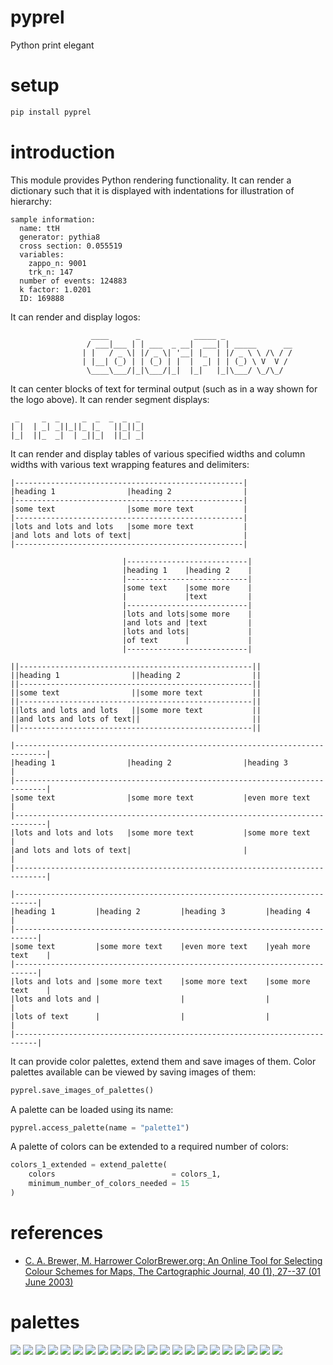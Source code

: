 # pyprel

Python print elegant

# setup

```Bash
pip install pyprel
```

# introduction

This module provides Python rendering functionality. It can render a dictionary such that it is displayed with indentations for illustration of hierarchy:

```
sample information:
  name: ttH
  generator: pythia8
  cross section: 0.055519
  variables:
    zappo_n: 9001
    trk_n: 147
  number of events: 124883
  k factor: 1.0201
  ID: 169888
```

It can render and display logos:

```
                  ____      _            _____ _                                
                 / ___|___ | | ___  _ __|  ___| | _____      __                 
                | |   / _ \| |/ _ \| '__| |_  | |/ _ \ \ /\ / /                 
                | |__| (_) | | (_) | |  |  _| | | (_) \ V  V /                  
                 \____\___/|_|\___/|_|  |_|   |_|\___/ \_/\_/               
```

It can center blocks of text for terminal output (such as in a way shown for the logo above). It can render segment displays:

```
 _     _  _     _  _  _  _  _ 
| |  | _| _||_||_ |_   ||_||_|
|_|  ||_  _|  | _||_|  ||_| _|
```

It can render and display tables of various specified widths and column widths with various text wrapping features and delimiters:

```
|---------------------------------------------------|
|heading 1                |heading 2                |
|---------------------------------------------------|
|some text                |some more text           |
|---------------------------------------------------|
|lots and lots and lots   |some more text           |
|and lots and lots of text|                         |
|---------------------------------------------------|
```

```
                         |---------------------------|                          
                         |heading 1    |heading 2    |                          
                         |---------------------------|                          
                         |some text    |some more    |                          
                         |             |text         |                          
                         |---------------------------|                          
                         |lots and lots|some more    |                          
                         |and lots and |text         |                          
                         |lots and lots|             |                          
                         |of text      |             |                          
                         |---------------------------|                         
```

```
||----------------------------------------------------||
||heading 1                ||heading 2                ||
||----------------------------------------------------||
||some text                ||some more text           ||
||----------------------------------------------------||
||lots and lots and lots   ||some more text           ||
||and lots and lots of text||                         ||
||----------------------------------------------------||
```

```
|-----------------------------------------------------------------------------|
|heading 1                |heading 2                |heading 3                |
|-----------------------------------------------------------------------------|
|some text                |some more text           |even more text           |
|-----------------------------------------------------------------------------|
|lots and lots and lots   |some more text           |some more text           |
|and lots and lots of text|                         |                         |
|-----------------------------------------------------------------------------|
```

```
|---------------------------------------------------------------------------|
|heading 1         |heading 2         |heading 3         |heading 4         |
|---------------------------------------------------------------------------|
|some text         |some more text    |even more text    |yeah more text    |
|---------------------------------------------------------------------------|
|lots and lots and |some more text    |some more text    |some more text    |
|lots and lots and |                  |                  |                  |
|lots of text      |                  |                  |                  |
|---------------------------------------------------------------------------|
```

It can provide color palettes, extend them and save images of them. Color palettes available can be viewed by saving images of them:

```Python
pyprel.save_images_of_palettes()
```

A palette can be loaded using its name:

```Python
pyprel.access_palette(name = "palette1")
```

A palette of colors can be extended to a required number of colors:

```Python
colors_1_extended = extend_palette(
    colors                          = colors_1,
    minimum_number_of_colors_needed = 15
)
```

# references

- [C. A. Brewer, M. Harrower ColorBrewer.org: An Online Tool for Selecting Colour Schemes for Maps, The Cartographic Journal, 40 (1), 27--37 (01 June 2003)](http://www.albany.edu/faculty/fboscoe/papers/harrower2003.pdf)

# palettes

![](media/palette_1.png)
![](media/palette_2.png)
![](media/palette_3.png)
![](media/palette_4.png)
![](media/palette_5.png)
![](media/palette_6.png)
![](media/palette_7.png)
![](media/palette_8.png)
![](media/palette_9.png)
![](media/palette_10.png)
![](media/palette_11.png)
![](media/palette_12.png)
![](media/palette_13.png)
![](media/palette_14.png)
![](media/palette_15.png)
![](media/palette_16.png)
![](media/palette_17.png)
![](media/palette_18.png)
![](media/palette_19.png)
![](media/palette_20.png)
![](media/palette_21.png)
![](media/palette_22.png)
